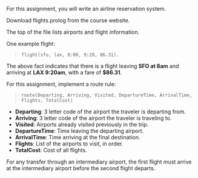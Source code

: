 For this assignment, you will write an airline reservation system.

Download flights.prolog from the course website.

The top of the file lists airports and flight information.

One example flight:

> `flight(sfo, lax, 8:00, 9:20, 86.31).`

The above fact indicates that there is a flight leaving **SFO at 8am**
and arriving at **LAX 9:20am**, with a fare of **$86.31**.

For this assignment, implement a route rule:

> `route(Departing, Arriving, Visited, DepartureTime, ArrivalTime, Flights, TotalCost)`

- **Departing**: 3 letter code of the airport the traveler is departing from.
- **Arriving**: 3 letter code of the airport the traveler is traveling to.
- **Visited**: Airports already visited previously in the trip.
- **DepartureTime**: Time leaving the departing airport.
- **ArrivalTime**: Time arriving at the final destination.
- **Flights**: List of the airports to visit, in order.
- **TotalCost**: Cost of all flights.

For any transfer through an intermediary airport, the first flight must arrive at the intermediary airport before the second flight departs.

